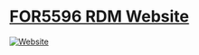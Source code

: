 # [FOR5596 RDM Website](https://for5596.github.io/rdm/)
[![Website](https://github.com/FOR5596/rdm-website/actions/workflows/make_docs.yaml/badge.svg)](https://github.com/FOR5596/rdm-website/actions/workflows/make_docs.yaml)
